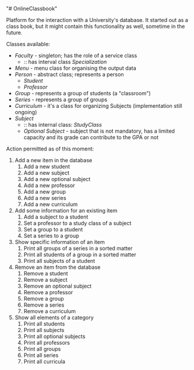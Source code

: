 "# OnlineClassbook" 

Platform for the interaction with a University's database. It started out as a class book, but it might contain 
this functionality as well, sometime in the future.

Classes available:
* *Faculty* - singleton; has the role of a service class
    * :: has interval class *Specialization*
* *Menu* - menu class for organising the output data
* *Person* - abstract class; represents a person
    * *Student*
    * *Professor*
* *Group* - represents a group of students (a "classroom")
* *Series* - represents a group of groups
* *Curriculum* - it's a class for organizing Subjects (implementation still ongoing)
* *Subject*
    * :: has internal class: *StudyClass*
    * *Optional Subject* - subject that is not mandatory, has a limited capacity and its grade can contribute
      to the GPA or not

Action permitted as of this moment:
1. Add a new item in the database
    1. Add a new student
    2. Add a new subject
    3. Add a new optional subject
    4. Add a new professor
    5. Add a new group
    6. Add a new series
    7. Add a new curriculum
2. Add some information for an existing item
    1. Add a subject to a student
    2. Set a professor to a study class of a subject
    3. Set a group to a student
    4. Set a series to a group
3. Show specific information of an item
    1. Print all groups of a series in a sorted matter
    2. Print all students of a group in a sorted matter
    3. Print all subjects of a student
4. Remove an item from the database
   1. Remove a student
   2. Remove a subject
   3. Remove an optional subject
   4. Remove a professor
   5. Remove a group
   6. Remove a series
   7. Remove a curriculum
5. Show all elements of a category
    1. Print all students
    2. Print all subjects
    3. Print all optional subjects
    4. Print all professors
    5. Print all groups
    6. Print all series
    7. Print all curricula